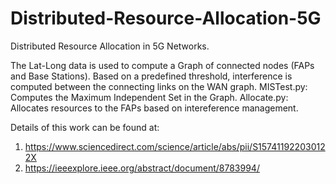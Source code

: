 # Distributed-Resource-Allocation-5G

Distributed Resource Allocation in 5G Networks. 

The Lat-Long data is used to compute a Graph of connected nodes (FAPs and Base Stations). Based on a predefined threshold, interference is computed between the connecting links on the WAN graph. 
MISTest.py: Computes the Maximum Independent Set in the Graph.
Allocate.py: Allocates resources to the FAPs based on intereference management. 

Details of this work can be found at: 
1. https://www.sciencedirect.com/science/article/abs/pii/S157411922030122X
2. https://ieeexplore.ieee.org/abstract/document/8783994/


